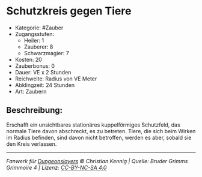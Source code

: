 # Schutzkreis gegen Tiere

- Kategorie: #Zauber
- Zugangsstufen:
  - Heiler: 1
  - Zauberer: 8
  - Schwarzmagier: 7
- Kosten: 20
- Zauberbonus: 0
- Dauer: VE x 2 Stunden
- Reichweite: Radius von VE Meter
- Abklingzeit: 24 Stunden
- Art: Zaubern

## Beschreibung:

Erschafft ein unsichtbares stationäres kuppelförmiges Schutzfeld, das normale Tiere davon abschreckt, es zu betreten. Tiere, die sich beim Wirken im Radius befinden, sind davon nicht betroffen, werden es aber, sobald sie den Kreis verlassen.

---

_Fanwerk für [Dungeonslayers](https://www.dungeonslayers.net/) © Christian Kennig | Quelle: Bruder Grimms Grimmoire 4 | Lizenz: [CC-BY-NC-SA 4.0](https://creativecommons.org/licenses/by-nc-sa/4.0/deed.de)_
